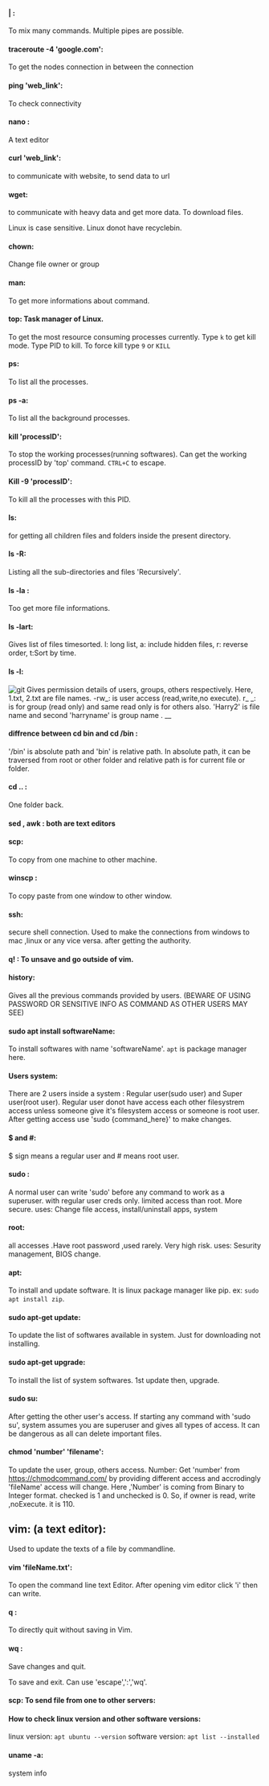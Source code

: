 #### | : 
To mix many commands. Multiple pipes are possible.

#### traceroute -4 'google.com': 
To get the nodes connection in between the connection

#### ping 'web_link':
To check connectivity

#### nano : 
A text editor

#### curl 'web_link':
to communicate with website, to send data to url

#### wget: 
to communicate with heavy data and get more data. To download files.

Linux is case sensitive. Linux donot have recyclebin.

#### chown:
Change file owner or group

#### man: 
To get more informations about command.

#### top: Task manager of Linux.
To get the most resource consuming processes currently. Type `k` to get kill mode. Type PID to kill. 
To force kill type `9` or `KILL`

#### ps: 
To list all the processes.

#### ps -a: 
To list all the background processes. 

#### kill 'processID': 
To stop the working processes(running softwares). Can get the working processID by 'top' command.  `CTRL+C` to escape.

#### Kill -9 'processID': 
To kill all the processes with this PID.

#### ls: 
for getting all children files and folders inside the present directory. 

#### ls -R: 
Listing all the sub-directories and files 'Recursively'. 

#### ls -la : 
Too get more file informations.

#### ls -lart: 
Gives list of files timesorted. l: long list, a: include hidden files, r: reverse order, t:Sort by time. 

#### ls -l:  
![git](https://github.com/adarshraj99/Linux/assets/122180050/8a3e898c-b2a5-4f0b-897d-db8f774d7b8f)
Gives permission details of users, groups, others respectively. Here, 1.txt, 2.txt are file names. -rw_: is user access (read,write,no execute). r_ _: is for group (read only) and same read only is for others also.
'Harry2' is file name and second 'harryname' is group name . __

#### diffrence between cd bin and cd /bin :
'/bin' is absolute path and 'bin' is relative path. In absolute path, it can be traversed from root or other folder and relative path is for current file or folder.

#### cd .. : 
One folder back. 

#### sed , awk : both are text editors

#### scp: 
To copy from one machine to other machine. 

#### winscp : 
To copy paste from one window to other window. 

#### ssh: 
secure shell connection. Used to make the connections from windows to mac ,linux or any vice versa. after getting the authority.

#### q! : To unsave and go outside of vim. 

#### history: 
Gives all the previous commands provided by users.  (BEWARE OF USING PASSWORD OR SENSITIVE INFO AS COMMAND AS OTHER USERS MAY SEE)

#### sudo apt install softwareName: 
To install softwares with name 'softwareName'. `apt` is package manager here. 

#### Users system: 
There are 2 users inside a system : Regular user(sudo user) and Super user(root user).
Regular user donot have access each other filesystrem access unless someone give it's filesystem access or someone is root user. 
After getting access use 'sudo {command_here}' to make changes. 

#### $ and #: 
$ sign means a regular user and # means root user.

#### sudo :
A normal user can write 'sudo' before any command to work as a superuser. with regular user creds only. limited access than root. More secure.
uses: Change file access, install/uninstall apps, system

#### root: 
all accesses .Have root password ,used rarely. Very high risk.
uses: Sesurity management, BIOS change.

#### apt:
To install and update software. It is linux package manager like pip. ex: `sudo apt install zip`.

#### sudo apt-get update: 
To update the list of softwares available in system. Just for downloading not installing.

#### sudo apt-get upgrade:
To install the list of system softwares. 1st update then, upgrade.

#### sudo su: 
After getting the other user's access. If starting any command with 'sudo su', system assumes you are superuser and gives all types of access. It can be dangerous as all can delete important files.

#### chmod 'number' 'filename': 
To update the user, group, others access. 
Number: Get 'number' from https://chmodcommand.com/ by providing different access and accrodingly 'fileName' access will change.
Here ,'Number' is coming from Binary to Integer format. checked is 1 and unchecked is 0. So, if owner is read, write ,noExecute. it is 110. 

## vim: (a text editor): 
Used to update the texts of a file by commandline. 

#### vim 'fileName.txt':  
To open the command line text Editor.
After opening vim editor click 'i' then can write. 

#### q :
To directly quit without saving in Vim.  

#### wq : 
Save changes and quit. 

To save and exit. Can use 'escape',':','wq'.


#### scp: To send file from one to other servers:

#### How to check linux version and other software versions:
linux version: `apt ubuntu --version`
software version: `apt list --installed`

#### uname -a: 
system info
